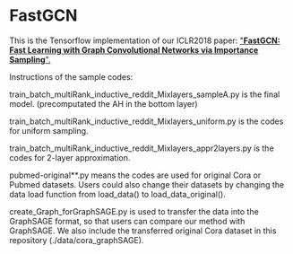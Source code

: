 # FastGCN
This is the Tensorflow implementation of our ICLR2018 paper: ["**FastGCN: Fast Learning with Graph Convolutional Networks via Importance Sampling**".](https://openreview.net/forum?id=rytstxWAW&noteId=ByU9EpGSf)


Instructions of the sample codes:

train_batch_multiRank_inductive_reddit_Mixlayers_sampleA.py is the final model. (precomputated the AH in the bottom layer)

train_batch_multiRank_inductive_reddit_Mixlayers_uniform.py is the codes for uniform sampling.

train_batch_multiRank_inductive_reddit_Mixlayers_appr2layers.py is the codes for 2-layer approximation.

pubmed-original**.py means the codes are used for original Cora or Pubmed datasets. Users could also change their datasets by changing the data load function from load_data() to load_data_original().

create_Graph_forGraphSAGE.py is used to transfer the data into the GraphSAGE format, so that users can compare our method with GraphSAGE. We also include the transferred original Cora dataset in this repository (./data/cora_graphSAGE).